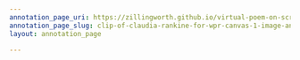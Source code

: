```yaml
---
annotation_page_uri: https://zillingworth.github.io/virtual-poem-on-screen/annotations/clip-of-claudia-rankine-for-wpr-canvas-1-image-and-environment.json
annotation_page_slug: clip-of-claudia-rankine-for-wpr-canvas-1-image-and-environment
layout: annotation_page

---
```

